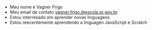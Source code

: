 - Meu nome é Vagner Frigo
- Meu email de contato vagner.frigo.@escola.pr.gov.br
- Estou interresado em aprender novas linguagens
- Estou reecentemente aprendendo a linguagen JavaScript e Scratch
